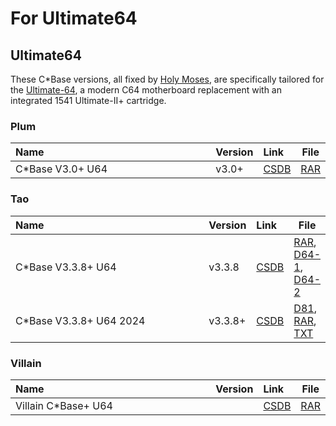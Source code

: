 <style>
    table th:first-of-type {
        width: 100%;
    }
    table th:nth-of-type(2) {
        width: 100%;
    }
    table th:nth-of-type(3) {
        width: 100%;
    }
    table th:nth-of-type(4) {
        width: 100%;
    }
</style>

# For Ultimate64

## Ultimate64
These C*Base versions, all fixed by [Holy Moses](https://csdb.dk/scener/?id=1968), are specifically tailored for the [Ultimate-64](https://ultimate64.com/), a modern C64 motherboard replacement with an integrated 1541 Ultimate-II+ cartridge.

### Plum
| Name                     | Version | Link                                       | File                                                                                                                                 |
| :----------------------- | :------ | :----------------------------------------- | ------------------------------------------------------------------------------------------------------------------------------------ |
| C\*Base V3.0+ U64        | v3.0+   | [CSDB](https://csdb.dk/release/?id=193986) | [RAR](for-ultimate64/plum/plum%203.0+.rar)                                                                                                |

### Tao
| Name                     | Version | Link                                       | File                                                                                                                                 |
| :----------------------- | :------ | :----------------------------------------- | ------------------------------------------------------------------------------------------------------------------------------------ |
| C*Base V3.3.8+ U64       | v3.3.8  | [CSDB](https://csdb.dk/release/?id=193010) | [RAR](for-ultimate64/tao/TAO+.rar),</br> [D64-1](for-ultimate64/tao/tao%20bbs.D64), [D64-2](for-ultimate64/tao/tao%20boot.D64)                        |
| C\*Base V3.3.8+ U64 2024 | v3.3.8+ | [CSDB](https://csdb.dk/release/?id=240273) | [D81](for-ultimate64/tao/tao%20c-base.d81),</br> [RAR](for-ultimate64/tao/tao%20c-base%202024.rar),</br> [TXT](for-ultimate64/tao/tao%20c-base%202024.txt) |

### Villain
| Name                     | Version | Link                                       | File                                                                                                                                 |
| :----------------------- | :------ | :----------------------------------------- | ------------------------------------------------------------------------------------------------------------------------------------ |
| Villain C\*Base+ U64     |         | [CSDB](https://csdb.dk/release/?id=202802) | [RAR](for-ultimate64/villain/villain.rar)                                                                                                    |